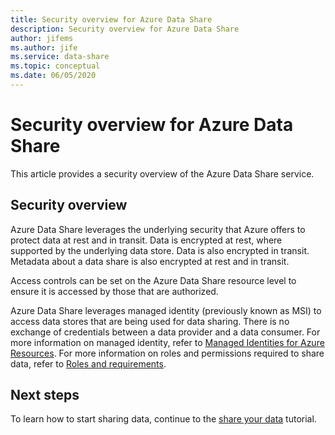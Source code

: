 ```yaml
---
title: Security overview for Azure Data Share
description: Security overview for Azure Data Share
author: jifems
ms.author: jife
ms.service: data-share
ms.topic: conceptual
ms.date: 06/05/2020
---
```

# Security overview for Azure Data Share

This article provides a security overview of the Azure Data Share service.

## Security overview

Azure Data Share leverages the underlying security that Azure offers to protect data at rest and in transit. Data is encrypted at rest, where supported by the underlying data store. Data is also encrypted in transit. Metadata about a data share is also encrypted at rest and in transit. 

Access controls can be set on the Azure Data Share resource level to ensure it is accessed by those that are authorized. 

Azure Data Share leverages managed identity (previously known as MSI) to access data stores that are being used for data sharing. There is no exchange of credentials between a data provider and a data consumer. For more information on managed identity, refer to [Managed Identities for Azure Resources](https://docs.microsoft.com/azure/active-directory/managed-identities-azure-resources/services-support-managed-identities). For more information on roles and permissions required to share data, refer to [Roles and requirements](concepts-roles-permissions.md).

## Next steps

To learn how to start sharing data, continue to the [share your data](share-your-data.md) tutorial.




